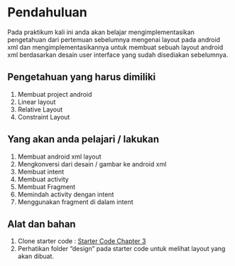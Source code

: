 # Pendahuluan
Pada praktikum kali ini anda akan belajar mengimplementasikan pengetahuan dari pertemuan sebelumnya mengenai layout pada android xml dan mengimplementasikannya untuk membuat sebuah layout android xml berdasarkan desain user interface yang sudah disediakan sebelumnya.

## Pengetahuan yang harus dimiliki
1. Membuat project android
2. Linear layout
3. Relative Layout
4. Constraint Layout

## Yang akan anda pelajari / lakukan
1. Membuat android xml layout
2. Mengkonversi dari desain / gambar ke android xml
3. Membuat intent
4. Membuat activity
5. Membuat Fragment
6. Memindah activity dengan intent
7. Menggunakan fragment di dalam intent

## Alat dan bahan
1. Clone starter code : [Starter Code Chapter 3](https://github.com/siubie/dtschapter03-starter)
2. Perhatikan folder “design” pada starter code untuk melihat layout yang akan dibuat.


